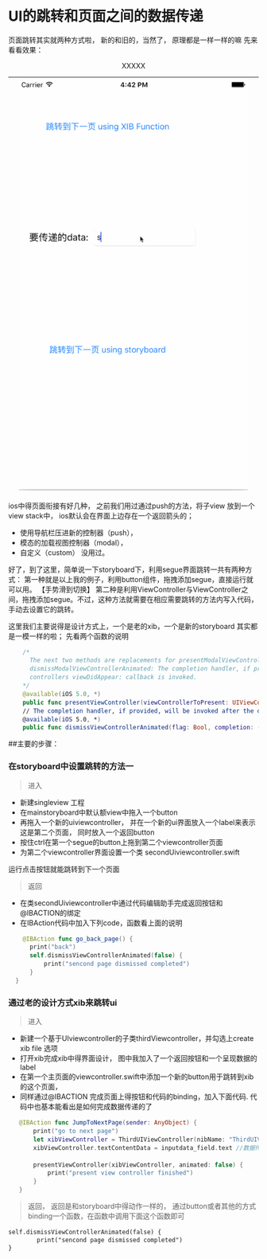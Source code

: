 # UI的跳转和页面之间的数据传递



页面跳转其实就两种方式啦， 新的和旧的，当然了， 原理都是一样一样的嘛
先来看看效果：

  <div align = "center">XXXXX</div>
  
|     | ![](页面跳转和数据传递.gif) |      |
| --  |           --             |   -- |

ios中得页面衔接有好几种， 之前我们用过通过push的方法，将子view 放到一个view stack中， ios默认会在界面上边存在一个返回箭头的；
- 使用导航栏压进新的控制器（push），
- 模态的加载视图控制器（modal），
- 自定义（custom） 没用过。

好了，到了这里，简单说一下storyboard下，利用segue界面跳转一共有两种方式：
第一种就是以上我的例子，利用button组件，拖拽添加segue，直接运行就可以用。 【手势滑到切换】
第二种是利用ViewController与ViewController之间，拖拽添加segue。不过，这种方法就需要在相应需要跳转的方法内写入代码，手动去设置它的跳转。


这里我们主要说得是设计方式上，一个是老的xib，一个是新的storyboard 其实都是一模一样的啦；
先看两个函数的说明
```swift
    /*
      The next two methods are replacements for presentModalViewController:animated and
      dismissModalViewControllerAnimated: The completion handler, if provided, will be invoked after the presented
      controllers viewDidAppear: callback is invoked.
    */
    @available(iOS 5.0, *)
    public func presentViewController(viewControllerToPresent: UIViewController, animated flag: Bool, completion: (() -> Void)?)
    // The completion handler, if provided, will be invoked after the dismissed controller's viewDidDisappear: callback is invoked.
    @available(iOS 5.0, *)
    public func dismissViewControllerAnimated(flag: Bool, completion: (() -> Void)?)
```
##主要的步骤：

### 在storyboard中设置跳转的方法一
> 进入

 - 新建singleview 工程
 - 在mainstoryboard中默认额view中拖入一个button
 - 再拖入一个新的uiviewcontroller， 并在一个新的ui界面放入一个label来表示这是第二个页面， 同时放入一个返回button
 - 按住ctrl在第一个segue的button上拖到第二个viewcontroller页面
 - 为第二个viewcontroller界面设置一个类 secondUiviewcontroller.swift

运行点击按钮就能跳转到下一个页面
> 返回
  - 在类secondUiviewcontroller中通过代码编辑助手完成返回按钮和@IBACTION的绑定
  - 在IBAction代码中加入下列code，函数看上面的说明
  ```swift
      @IBAction func go_back_page() {
        print("back")
        self.dismissViewControllerAnimated(false) { 
            print("sencond page dismissed completed")
        }
    }
  ```
  
  
  
  
  ### 通过老的设计方式xib来跳转ui
  
  > 进入
   - 新建一个基于UIviewcontroller的子类thirdViewcontroller，并勾选上create xib file 选项
   - 打开xib完成xib中得界面设计， 图中我加入了一个返回按钮和一个呈现数据的label
   - 在第一个主页面的viewcontroller.swift中添加一个新的button用于跳转到xib的这个页面， 
   - 同样通过@IBACTION 完成页面上得按钮和代码的binding，加入下面代码. 代码中也基本能看出是如何完成数据传递的了
 
 ```swift
    @IBAction func JumpToNextPage(sender: AnyObject) {
        print("go to next page")
        let xibViewController = ThirdUIViewController(nibName: "ThirdUIViewController", bundle: nil)
        xibViewController.textContentData = inputdata_field.text //数据传递
        
        presentViewController(xibViewController, animated: false) {
            print("present view controller finished")
        }
    }
 ```


 > 返回， 返回是和storyboard中得动作一样的， 通过button或者其他的方式binding一个函数，在函数中调用下面这个函数即可
     
    self.dismissViewControllerAnimated(false) { 
            print("sencond page dismissed completed")
    }







